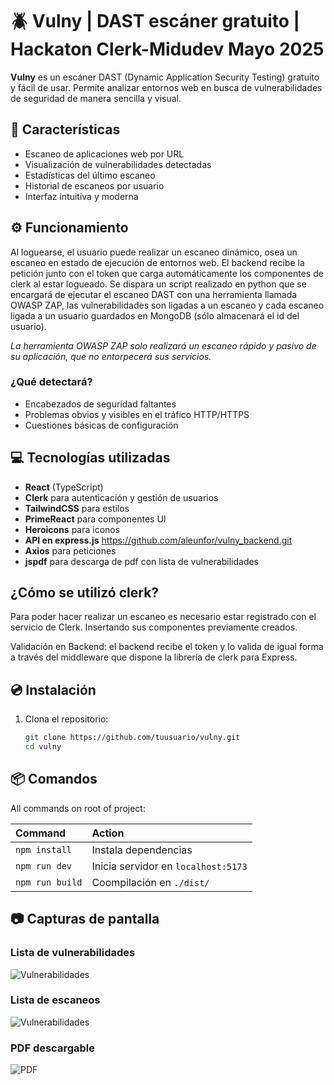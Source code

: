# 🪲 Vulny | DAST escáner gratuito | Hackaton Clerk-Midudev Mayo 2025

**Vulny** es un escáner DAST (Dynamic Application Security Testing) gratuito y fácil de usar. Permite analizar entornos web en busca de vulnerabilidades de seguridad de manera sencilla y visual.

## 📃 Características

- Escaneo de aplicaciones web por URL
- Visualización de vulnerabilidades detectadas
- Estadísticas del último escaneo
- Historial de escaneos por usuario
- Interfaz intuitiva y moderna

## ⚙️ Funcionamiento

Al loguearse, el usuario puede realizar un escaneo dinámico, osea un escaneo en estado de ejecución de entornos web. El backend recibe la petición junto con el token que carga automáticamente los componentes de clerk al estar logueado. Se dispara un script realizado en python que se encargará de ejecutar el escaneo DAST con una herramienta llamada OWASP ZAP, las vulnerabilidades son ligadas a un escaneo y cada escaneo ligada a un usuario guardados en MongoDB (sólo almacenará el id del usuario).

*La herramienta OWASP ZAP solo realizará un escaneo rápido y pasivo de su aplicación, que no entorpecerá sus servicios.*

### ¿Qué detectará?
- Encabezados de seguridad faltantes
- Problemas obvios y visibles en el tráfico HTTP/HTTPS
- Cuestiones básicas de configuración

## 💻 Tecnologías utilizadas

- **React** (TypeScript)
- **Clerk** para autenticación y gestión de usuarios
- **TailwindCSS** para estilos
- **PrimeReact** para componentes UI
- **Heroicons** para iconos
- **API en express.js** https://github.com/aleunfor/vulny_backend.git
- **Axios** para peticiones
- **jspdf** para descarga de pdf con lista de vulnerabilidades

## ¿Cómo se utilizó clerk?

Para poder hacer realizar un escaneo es necesario estar registrado con el servicio de Clerk. Insertando sus componentes previamente creados.

Validación en Backend: el backend recibe el token y lo valida de igual forma a través del middleware que dispone la librería de clerk para Express.

## 💿 Instalación

1. Clona el repositorio:
   ```bash
   git clone https://github.com/tuusuario/vulny.git
   cd vulny

## 📦 Comandos

All commands on root of project:

| Command         | Action                        |
| :-------------- | :---------------------------- |
| `npm install`   | Instala dependencias         |
| `npm run dev`   | Inicia servidor en `localhost:5173` |
| `npm run build` | Coompilación en `./dist/`       |

## 📷 Capturas de pantalla

### Lista de vulnerabilidades

![Vulnerabilidades](/public/vulns.png)

### Lista de escaneos

![Vulnerabilidades](/public/scans.png)

### PDF descargable

![PDF](/public/pdf.png)